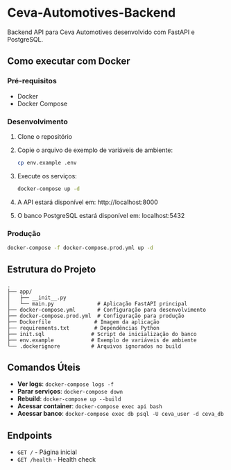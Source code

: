 # Ceva-Automotives-Backend

Backend API para Ceva Automotives desenvolvido com FastAPI e PostgreSQL.

## Como executar com Docker

### Pré-requisitos
- Docker
- Docker Compose

### Desenvolvimento

1. Clone o repositório
2. Copie o arquivo de exemplo de variáveis de ambiente:
   ```bash
   cp env.example .env
   ```

3. Execute os serviços:
   ```bash
   docker-compose up -d
   ```

4. A API estará disponível em: http://localhost:8000
5. O banco PostgreSQL estará disponível em: localhost:5432

### Produção

```bash
docker-compose -f docker-compose.prod.yml up -d
```

## Estrutura do Projeto

```
.
├── app/
│   ├── __init__.py
│   └── main.py              # Aplicação FastAPI principal
├── docker-compose.yml       # Configuração para desenvolvimento
├── docker-compose.prod.yml  # Configuração para produção
├── Dockerfile              # Imagem da aplicação
├── requirements.txt        # Dependências Python
├── init.sql               # Script de inicialização do banco
├── env.example            # Exemplo de variáveis de ambiente
└── .dockerignore          # Arquivos ignorados no build
```

## Comandos Úteis

- **Ver logs**: `docker-compose logs -f`
- **Parar serviços**: `docker-compose down`
- **Rebuild**: `docker-compose up --build`
- **Acessar container**: `docker-compose exec api bash`
- **Acessar banco**: `docker-compose exec db psql -U ceva_user -d ceva_db`

## Endpoints

- `GET /` - Página inicial
- `GET /health` - Health check
